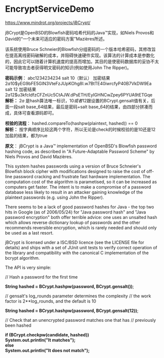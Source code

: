 # EncryptServiceDemo
https://www.mindrot.org/projects/jBCrypt/ 

jBCrypt是OpenBSD的Blowfish密码哈希代码的Java™实现，如Niels Provos和David的“一个未来可适应的密码方案”Mazières所述。

该系统使用Bruce Schneier的Blowfish分组密码的一个版本哈希密码，其修改旨在提高离线密码破解的成本，并阻碍快速硬件实现。该算法的计算成本是参数化的，因此它可以随着计算机速度的提高而增加。其目的是使密码数据库的妥协不太可能导致攻击者获得明文密码的知识(例如使用John The Ripper)。

**密码示例**：
abc1234234234
salt 10（默认） 加密结果 $2a$10$yEG9bFE5GIN3VteFzJUpKOhg8I.w7BtTE40iwrcfyP40B7VkDW9Ea
salt 12 加密结果 $2a$12$u3kfcIdfzCFZnUc5CtAJW.dPsETH/EyIGHNCwZpey6PYUA9tETGqe  
**解析：** $2a$ 是hash算法唯一标识，$10或者$12跟设置的BCrypt.gensalt值有关，后面一段salt base_64结果，最后是密码+salt base_64的结果，由四部分拼凑而成，具体可查看源码即可。

**校验的流程**：
hashed.compareTo(hashpw(plaintext, hashed)) == 0  
**解析：** 按字典顺序比较这两个字符，所以无论是check的时候校验的是10还是12加盐的结果，都为true


**原文**：
jBCrypt is a Java™ implementation of OpenBSD's Blowfish password hashing code, as described in "A Future-Adaptable Password Scheme" by Niels Provos and David Mazières.

This system hashes passwords using a version of Bruce Schneier's Blowfish block cipher with modifications designed to raise the cost of off-line password cracking and frustrate fast hardware implementation. The computation cost of the algorithm is parametised, so it can be increased as computers get faster. The intent is to make a compromise of a password database less likely to result in an attacker gaining knowledge of the plaintext passwords (e.g. using John the Ripper).

There seems to be a lack of good password hashes for Java - the top two hits in Google (as of 2006/05/24) for "Java password hash" and "Java password encryption" both offer terrible advice: one uses an unsalted hash which allows reverse dictionary lookup of passwords and the other recommends reversible encryption, which is rarely needed and should only be used as a last resort.

jBCrypt is licensed under a ISC/BSD licence (see the LICENSE file for details) and ships with a set of JUnit unit tests to verify correct operation of the library and compatibility with the canonical C implementation of the bcrypt algorithm.

The API is very simple:

// Hash a password for the first time

**String hashed = BCrypt.hashpw(password, BCrypt.gensalt())**;

// gensalt's log_rounds parameter determines the complexity
// the work factor is 2**log_rounds, and the default is 10

**String hashed = BCrypt.hashpw(password, BCrypt.gensalt(12))**;

// Check that an unencrypted password matches one that has
// previously been hashed

 **if (BCrypt.checkpw(candidate, hashed))  
    System.out.println("It matches");  
 else  
    System.out.println("It does not match");**
